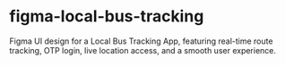 # figma-local-bus-tracking
Figma UI design for a Local Bus Tracking App, featuring real-time route tracking, OTP login, live location access, and a smooth user experience.
